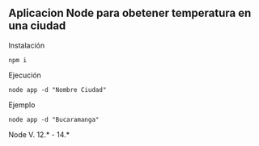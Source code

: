 ## Aplicacion Node para obetener temperatura en una ciudad


Instalación

```
npm i
```


Ejecución
```
node app -d "Nombre Ciudad"
```


Ejemplo
```
node app -d "Bucaramanga"
```

Node V. 12.* - 14.*